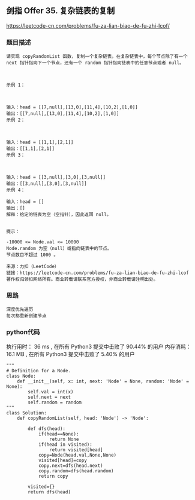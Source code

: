 ## 剑指 Offer 35. 复杂链表的复制

https://leetcode-cn.com/problems/fu-za-lian-biao-de-fu-zhi-lcof/



### 题目描述

```
请实现 copyRandomList 函数，复制一个复杂链表。在复杂链表中，每个节点除了有一个 next 指针指向下一个节点，还有一个 random 指针指向链表中的任意节点或者 null。

 

示例 1：



输入：head = [[7,null],[13,0],[11,4],[10,2],[1,0]]
输出：[[7,null],[13,0],[11,4],[10,2],[1,0]]
示例 2：



输入：head = [[1,1],[2,1]]
输出：[[1,1],[2,1]]
示例 3：



输入：head = [[3,null],[3,0],[3,null]]
输出：[[3,null],[3,0],[3,null]]
示例 4：

输入：head = []
输出：[]
解释：给定的链表为空（空指针），因此返回 null。
 

提示：

-10000 <= Node.val <= 10000
Node.random 为空（null）或指向链表中的节点。
节点数目不超过 1000 。

来源：力扣（LeetCode）
链接：https://leetcode-cn.com/problems/fu-za-lian-biao-de-fu-zhi-lcof
著作权归领扣网络所有。商业转载请联系官方授权，非商业转载请注明出处。

```



### 思路

```
深度优先遍历
每次都重新创建节点

```



### python代码
执行用时：
36 ms
, 在所有 Python3 提交中击败了
90.44%
的用户
内存消耗：
16.1 MB
, 在所有 Python3 提交中击败了
5.40%
的用户
```
"""
# Definition for a Node.
class Node:
    def __init__(self, x: int, next: 'Node' = None, random: 'Node' = None):
        self.val = int(x)
        self.next = next
        self.random = random
"""
class Solution:
    def copyRandomList(self, head: 'Node') -> 'Node':
        
        def dfs(head):
            if(head==None):
                return None
            if(head in visited):
                return visited[head]
            copy=Node(head.val,None,None)
            visited[head]=copy
            copy.next=dfs(head.next)
            copy.random=dfs(head.random)
            return copy

        visited={}
        return dfs(head)

```

